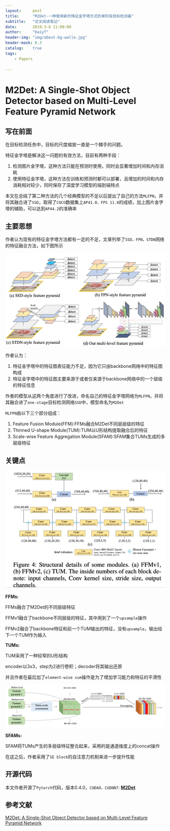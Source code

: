 ```yaml
---
layout:     post
title:      "M2Det-一种使用新的特征金字塔方式的单阶段目标检测器"
subtitle:   "论文阅读笔记"
date:       2019-3-8 11:00:00
author:     "baiyf"
header-img: "img/about-bg-walle.jpg"
header-mask: 0.3
catalog:    true
tags:
    - Papers

---
```


# M2Det: A Single-Shot Object Detector based on Multi-Level Feature Pyramid Network

## 写在前面

在目标检测任务中，目标的尺度缩放一直是一个棘手的问题。

特征金字塔是解决这一问题的有效方法，目前有两种手段：

1. 检测图片金字塔，这种方法只能在预测时使用，同时会显著增加时间和内存消耗
2. 使用特征金字塔，这种方法在训练和预测时都可以部署，且增加的时间和内存消耗相对较少，同时保存了深度学习模型的端到端特点

本文在总结了第二种方法的几个经典模型的不足以后提出了自己的方法`MLFPN`，并将其融合进了`SSD`，取得了`COCO`数据集上`AP41.0，FPS 11.8`的成绩，加上图片金字塔的辅助，可以达到`AP44.2`的准确率

## 主要思想

作者认为现有的特征金字塔方法都有一定的不足，文章列举了`SSD，FPN，STDN`网络的特征融合方法，如下图所示

![FP](/img/post/FP.jpg)

作者认为：

1. 特征金字塔中的特征图表征能力不足，因为它只由backbone网络中的特征图构成
2. 特征金字塔中的特征图主要来源于或者仅来源于backbone网络中的一个层级的特征信息

作者的模型从这两个角度进行了改进，命名自己的特征金字塔网络为`MLFPN`，并将其融合进了`one-stage`目标检测网络`SSD`中，模型命名为`M2Det`

`MLFPN`由以下三个部分组成：

1. Feature Fusion Module(FFM):FFMs融合M2Det不同层层级的特征
2. Thinned U-shape Module(TUM):TUM以U形结构提取融合后的特征
3. Scale-wise Feature Aggregation Module(SFAM):SFAM集合TUMs生成的多层级特征

## 关键点

![FMM_TUM](/img/post/FMM_TUM.jpg)

**FFMs:**

FFMs融合了M2Det的不同层级特征

FFMv1融合了backbone不同层级的特征，其中用到了一个`upsample`操作

FFMv2融合了backbone特征和前一个TUM输出的特征，没有`upsample`，输出给下一个TUM作为输入

**TUMs:**

TUM采用了一种较窄的U形结构

encoder以3x3，step为2进行卷积；decoder将其输出还原

并且作者在最后加了`element-wise sum`操作是为了增加学习能力和特征的平滑性

![SFAM](/img/post/SFAM.jpg)

**SFAMs:**

SFAM将TUMs产生的多层级特征整合起来，采用的是通道维度上的concat操作

在这之后，作者采用了`SE block`的自注意力机制来进一步提升性能

## 开源代码

本文作者开源了`Pytorch`代码，版本0.4.0，`CUDA9，CUDNN7`: [**M2Det**](https://github.com/qijiezhao/M2Det)

## 参考文献

[M2Det: A Single-Shot Object Detector based on Multi-Level Feature Pyramid
Network](https://arxiv.org/pdf/1811.04533.pdf)